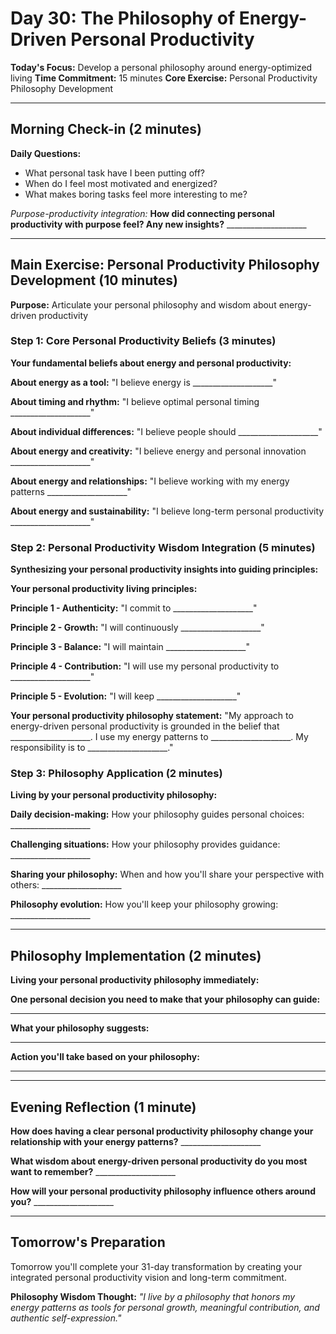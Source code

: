 # Day 30: The Philosophy of Energy-Driven Personal Productivity

**Today's Focus:** Develop a personal philosophy around energy-optimized living
**Time Commitment:** 15 minutes
**Core Exercise:** Personal Productivity Philosophy Development

---

## Morning Check-in (2 minutes)

**Daily Questions:**
- What personal task have I been putting off?
- When do I feel most motivated and energized?
- What makes boring tasks feel more interesting to me?

*Purpose-productivity integration:*
**How did connecting personal productivity with purpose feel? Any new insights?** ____________________

---

## Main Exercise: Personal Productivity Philosophy Development (10 minutes)

**Purpose:** Articulate your personal philosophy and wisdom about energy-driven productivity

### Step 1: Core Personal Productivity Beliefs (3 minutes)

**Your fundamental beliefs about energy and personal productivity:**

**About energy as a tool:**
"I believe energy is ____________________"

**About timing and rhythm:**
"I believe optimal personal timing ____________________"

**About individual differences:**
"I believe people should ____________________"

**About energy and creativity:**
"I believe energy and personal innovation ____________________"

**About energy and relationships:**
"I believe working with my energy patterns ____________________"

**About energy and sustainability:**
"I believe long-term personal productivity ____________________"

### Step 2: Personal Productivity Wisdom Integration (5 minutes)

**Synthesizing your personal productivity insights into guiding principles:**

**Your personal productivity living principles:**

**Principle 1 - Authenticity:**
"I commit to ____________________"

**Principle 2 - Growth:**
"I will continuously ____________________"

**Principle 3 - Balance:**
"I will maintain ____________________"

**Principle 4 - Contribution:**
"I will use my personal productivity to ____________________"

**Principle 5 - Evolution:**
"I will keep ____________________"

**Your personal productivity philosophy statement:**
"My approach to energy-driven personal productivity is grounded in the belief that ____________________. I use my energy patterns to ____________________. My responsibility is to ____________________."

### Step 3: Philosophy Application (2 minutes)

**Living by your personal productivity philosophy:**

**Daily decision-making:**
How your philosophy guides personal choices: ____________________

**Challenging situations:**
How your philosophy provides guidance: ____________________

**Sharing your philosophy:**
When and how you'll share your perspective with others: ____________________

**Philosophy evolution:**
How you'll keep your philosophy growing: ____________________

---

## Philosophy Implementation (2 minutes)

**Living your personal productivity philosophy immediately:**

**One personal decision you need to make that your philosophy can guide:**
____________________

**What your philosophy suggests:**
____________________

**Action you'll take based on your philosophy:**
____________________

---

## Evening Reflection (1 minute)

**How does having a clear personal productivity philosophy change your relationship with your energy patterns?** ____________________

**What wisdom about energy-driven personal productivity do you most want to remember?** ____________________

**How will your personal productivity philosophy influence others around you?** ____________________

---

## Tomorrow's Preparation
Tomorrow you'll complete your 31-day transformation by creating your integrated personal productivity vision and long-term commitment.

**Philosophy Wisdom Thought:**
*"I live by a philosophy that honors my energy patterns as tools for personal growth, meaningful contribution, and authentic self-expression."*